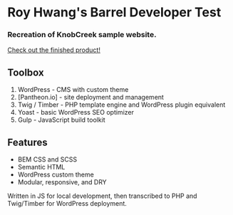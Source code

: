 # Roy Hwang's Barrel Developer Test

### Recreation of KnobCreek sample website.

[Check out the finished product!](http://dev-rh-barrel.pantheonsite.io/)

## Toolbox

1. WordPress - CMS with custom theme
2. [Pantheon.io] - site deployment and management 
3. Twig / Timber - PHP template engine and WordPress plugin equivalent
5. Yoast - basic WordPress SEO optimizer
4. Gulp - JavaScript build toolkit

## Features
- BEM CSS and SCSS
- Semantic HTML
- WordPress custom theme
- Modular, responsive, and DRY

Written in JS for local development, then transcribed to PHP and Twig/Timber for WordPress deployment.
